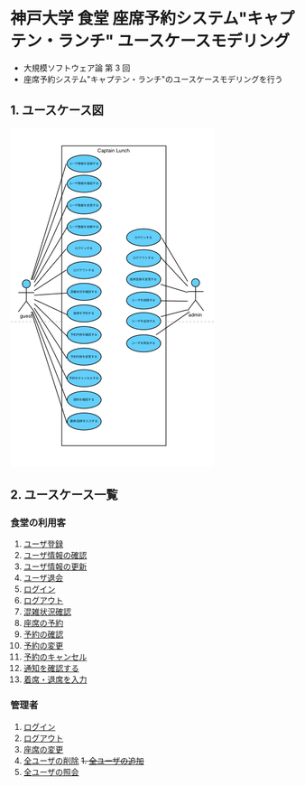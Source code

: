# 神戸大学 食堂 座席予約システム"キャプテン・ランチ" ユースケースモデリング

- 大規模ソフトウェア論 第 3 回
- 座席予約システム"キャプテン・ランチ"のユースケースモデリングを行う

## 1. ユースケース図

![usecase_figure](./img/UseCase.png)

## 2. ユースケース一覧

### 食堂の利用客

1. [ユーザ登録](./usecase_user_register.md)
1. [ユーザ情報の確認](./usecase_user_inform.md)
1. [ユーザ情報の更新](./usecase_user_update.md)
1. [ユーザ退会](./usecase_user_unsubscribe.md)
1. [ログイン](./usecase_user_login.md)
1. [ログアウト](./usecase_user_logout.md)
1. [混雑状況確認](./usecase_user_congestion.md)
1. [座席の予約](./usecase_user_reservation.md)
1. [予約の確認](./usecase_user_confirm_reservation.md)
1. [予約の変更](./usecase_user_update_reservation.md)
1. [予約のキャンセル](./usecase_user_cancel_reservation.md)
1. [通知を確認する](./usecase_user_notification.md)
1. [着席・退席を入力](./usecase_user_enterStatus.md)

### 管理者

1. [ログイン](./usecase_admin_login.md)
1. [ログアウト](./usecase_admin_logout.md)
1. [座席の変更](./usecase_admin_arrange_chairs.md)
1. [全ユーザの削除](./usecase_admin_deleteUser.md)
~~1. [全ユーザの追加](./usecase_admin_add_anyUser.md)~~
1. [全ユーザの照会](./usecase_admin_checkAnyUser.md)
